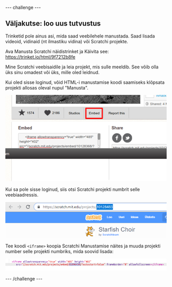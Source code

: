 \--- challenge \---

## Väljakutse: loo uus tutvustus

Trinketid pole ainus asi, mida saad veebilehele manustada. Saad lisada videoid, vidinaid (nt ilmastiku vidina) või Scratchi projekte.

Ava Manusta Scratchi näidistrinket ja Käivita see: <https://trinket.io/html/9f7212b8fe>

Mine Scratchi veebisaidile ja leia projekt, mis sulle meeldib. See võib olla üks sinu omadest või üks, mille oled leidnud.

Kui oled sisse loginud, võid HTML-i manustamise koodi saamiseks klõpsata projekti allosas oleval nupul "Manusta".

![kuvatõmmis](images/scratch-embed.png)

Kui sa pole sisse loginud, siis otsi Scratchi projekti numbrit selle veebiaadressis.

![kuvatõmmis](images/scratch-project-number.png)

Tee koodi `<iframe>` koopia Scratchi Manustamise näites ja muuda projekti number selle projekti numbriks, mida soovid lisada:

![kuvatõmmis](images/scratch-iframe.png)

\--- /challenge \---